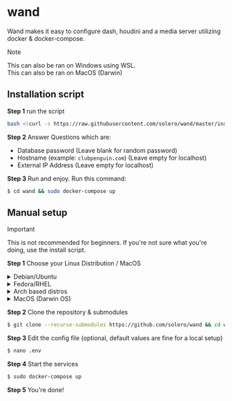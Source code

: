 # wand

Wand makes it easy to configure dash, houdini and a media server utilizing docker & docker-compose.

> [!NOTE]
> This can also be ran on Windows using WSL. <br>
> This can also be ran on MacOS (Darwin)

## Installation script
**Step 1** run the script
```bash
bash <(curl -s https://raw.githubusercontent.com/solero/wand/master/install.sh)
```
**Step 2** Answer Questions which are:
* Database password (Leave blank for random password)
* Hostname (example: `clubpenguin.com`) (Leave empty for localhost)
* External IP Address (Leave empty for localhost)
  
**Step 3** Run and enjoy.
Run this command:
```bash
$ cd wand && sudo docker-compose up
```
## Manual setup

> [!IMPORTANT]
> This is not recommended for beginners. If you're not sure what you're doing, use the install script.

**Step 1** Choose your Linux Distribution / MacOS

<details>
  <summary>Debian/Ubuntu</summary>

```bash
$ sudo apt update
$ sudo apt install git curl
$ curl -fsSL https://get.docker.com -o get-docker.sh
$ sh get-docker.sh
$ sudo curl -L "https://github.com/docker/compose/releases/download/v2.20.3/docker-compose-$(uname -s)-$(uname -m)" -o /usr/local/bin/docker-compose
$ sudo chmod +x /usr/local/bin/docker-compose
```
</details>

<details>
  <summary>Fedora/RHEL</summary>
  
```bash
$ sudo dnf update
$ sudo dnf install git curl
$ curl -fsSL https://get.docker.com -o get-docker.sh
$ sh get-docker.sh
$ sudo curl -L "https://github.com/docker/compose/releases/download/v2.20.3/docker-compose-$(uname -s)-$(uname -m)" -o /usr/local/bin/docker-compose
$ sudo chmod +x /usr/local/bin/docker-compose
```
</details>

<details>
  <summary>Arch based distros</summary>
  
```bash
$ sudo pacman -Syu
$ sudo pacman -S docker docker-compose git curl
$ systemctl start docker.service
$ systemctl enable docker.service
```
</details>

<details>
  <summary>MacOS (Darwin OS)</summary>

```bash
/bin/bash -c "$(curl -fsSL https://raw.githubusercontent.com/Homebrew/install/HEAD/install.sh)"
brew install docker
brew install git
brew install docker-compose@2.20.3
```
</details>

**Step 2** Clone the repository & submodules
```bash
$ git clone --recurse-submodules https://github.com/solero/wand && cd wand
```

**Step 3** Edit the config file (optional, default values are fine for a local setup)
```bash
$ nano .env
```

**Step 4** Start the services
```bash
$ sudo docker-compose up
```

**Step 5** You're done!
